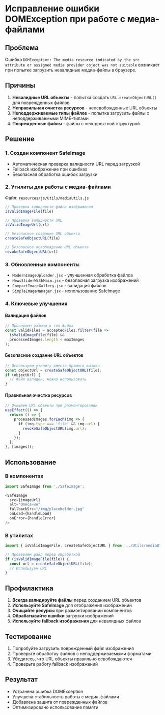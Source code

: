 # Исправление ошибки DOMException при работе с медиа-файлами

## Проблема
Ошибка `DOMException: The media resource indicated by the src attribute or assigned media provider object was not suitable` возникает при попытке загрузить невалидные медиа-файлы в браузере.

## Причины
1. **Невалидные URL объекты** - попытка создать `URL.createObjectURL()` для поврежденных файлов
2. **Неправильная очистка ресурсов** - неосвобожденные URL объекты
3. **Неподдерживаемые типы файлов** - попытка загрузить файлы с неподдерживаемыми MIME-типами
4. **Поврежденные файлы** - файлы с некорректной структурой

## Решение

### 1. Создан компонент SafeImage
- Автоматическая проверка валидности URL перед загрузкой
- Fallback изображение при ошибках
- Безопасная обработка ошибок загрузки

### 2. Утилиты для работы с медиа-файлами
Файл: `resources/js/Utils/mediaUtils.js`

```javascript
// Проверка валидности файла изображения
isValidImageFile(file)

// Проверка валидности URL
isValidImageUrl(url)

// Безопасное создание URL объекта
createSafeObjectURL(file)

// Безопасное освобождение URL объекта
revokeSafeObjectURL(url)
```

### 3. Обновленные компоненты
- `ModernImageUploader.jsx` - улучшенная обработка файлов
- `NewsSliderWithMain.jsx` - безопасная загрузка изображений
- `CompactImageGallery.jsx` - валидация файлов
- `SimpleImageManager.jsx` - использование SafeImage

### 4. Ключевые улучшения

#### Валидация файлов
```javascript
// Проверяем размер и тип файла
const validFiles = acceptedFiles.filter(file => 
  isValidImageFile(file) && 
  processedImages.length < maxImages
);
```

#### Безопасное создание URL объектов
```javascript
// Используем утилиту вместо прямого вызова
const objectUrl = createSafeObjectURL(file);
if (objectUrl) {
  // Файл валиден, можно использовать
}
```

#### Правильная очистка ресурсов
```javascript
// Очищаем URL объекты при размонтировании
useEffect(() => {
  return () => {
    processedImages.forEach(img => {
      if (img.type === 'file' && img.url) {
        revokeSafeObjectURL(img.url);
      }
    });
  };
}, [images]);
```

## Использование

### В компонентах
```javascript
import SafeImage from './SafeImage';

<SafeImage
  src={imageUrl}
  alt="Описание"
  fallbackSrc="/img/placeholder.jpg"
  onLoad={handleLoad}
  onError={handleError}
/>
```

### В утилитах
```javascript
import { isValidImageFile, createSafeObjectURL } from '../Utils/mediaUtils';

// Проверяем файл перед обработкой
if (isValidImageFile(file)) {
  const url = createSafeObjectURL(file);
  // Используем URL
}
```

## Профилактика

1. **Всегда валидируйте файлы** перед созданием URL объектов
2. **Используйте SafeImage** для отображения изображений
3. **Очищайте ресурсы** при размонтировании компонентов
4. **Обрабатывайте ошибки** загрузки изображений
5. **Используйте fallback изображения** для невалидных файлов

## Тестирование

1. Попробуйте загрузить поврежденный файл изображения
2. Проверьте обработку файлов с неподдерживаемыми форматами
3. Убедитесь, что URL объекты правильно освобождаются
4. Проверьте работу fallback изображений

## Результат
- Устранена ошибка DOMException
- Улучшена стабильность работы с медиа-файлами
- Добавлена защита от поврежденных файлов
- Оптимизировано использование памяти
